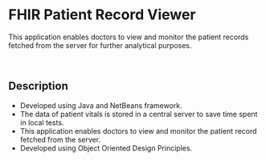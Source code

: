 # FHIR Patient Record Viewer
This application enables doctors to view and monitor the patient records fetched from the server for further analytical purposes. 

<br/>

## Description 
- Developed using Java and NetBeans framework.
- The data of patient vitals is stored in a central server to save time spent in local tests.
- This application enables doctors to view and monitor the patient record fetched from the server. 
- Developed using Object Oriented Design Principles. 
